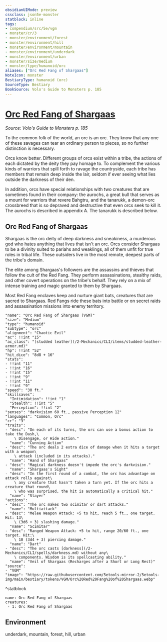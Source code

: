 ```yaml
---
obsidianUIMode: preview
cssclass: json5e-monster
statblock: inline
tags:
- compendium/src/5e/vgm
- monster/cr/3
- monster/environment/forest
- monster/environment/hill
- monster/environment/mountain
- monster/environment/underdark
- monster/environment/urban
- monster/size/medium
- monster/type/humanoid/orc
aliases: ["Orc Red Fang of Shargaas"]
NoteIcon: monster
BestiaryType: humanoid (orc)
SourceType: Bestiary
BookSource: Volo's Guide to Monsters p. 185
---
```

# [Orc Red Fang of Shargaas](2-Mechanics/CLI/bestiary/humanoid/orc-red-fang-of-shargaas-vgm.md)
*Source: Volo's Guide to Monsters p. 185*  

To the common folk of the world, an orc is an orc. They know that any one of these savages can tear an ordinary person to pieces, so no further distinction is necessary.

Orcs know better. Different groups of orcs exist within a tribe, the actions of each dictated by the deity they pay homage to. To complement the various kinds of warriors that spill forth to ravage the countryside, each tribe has members that remain deep inside the lair, seldom if ever seeing what lies outside the darkness of their den.

In addition, orcs have special relationships with two creatures that are sometimes found in their company: the aurochs, a great bull that serves as a mount for warriors that revere Bahgtru, and the tanarukk, a demon-orc crossbreed that is so depraved and destructive that even orcs seek to kill it. The aurochs is described in appendix A. The tanarukk is described below.

## Orc Red Fang of Shargaas

Shargaas is the orc deity of deep darkness and sneakiness, a murderous god who hates anything that lives that isn't an orc. Orcs consider Shargaas to be a divinity suited to pariahs and weaklings, all of them unfit for true roles in tribal life. These outsiders live in the most remote, deepest parts of the tribe's domain.

The elite among Shargaas's followers are the assassins and thieves that follow the cult of the Red Fang. They perform assassinations, stealthy raids, and other covert operations on the tribe's behalf. They rely on a mix of intense training and magic granted to them by Shargaas.

Most Red Fang enclaves keep and nurture giant bats, creatures that are sacred to Shargaas. Red Fangs ride these bats into battle or on secret raids and assassination missions into enemy territory.

```statblock
"name": "Orc Red Fang of Shargaas (VGM)"
"size": "Medium"
"type": "humanoid"
"subtype": "orc"
"alignment": "Chaotic Evil"
"ac": !!int "15"
"ac_class": "[studded leather](/2-Mechanics/CLI/items/studded-leather-armor.md)"
"hp": !!int "52"
"hit_dice": "8d8 + 16"
"stats":
- !!int "11"
- !!int "16"
- !!int "15"
- !!int "9"
- !!int "11"
- !!int "9"
"speed": "30 ft."
"skillsaves":
  "Intimidation": !!int "1"
  "Stealth": !!int "5"
  "Perception": !!int "2"
"senses": "darkvision 60 ft., passive Perception 12"
"languages": "Common, Orc"
"cr": "3"
"traits":
- "desc": "On each of its turns, the orc can use a bonus action to take the Dash,\
    \ Disengage, or Hide action."
  "name": "Cunning Action"
- "desc": "The orc deals 2 extra dice of damage when it hits a target with a weapon\
    \ attack (included in its attacks)."
  "name": "Hand of Shargaas"
- "desc": "Magical darkness doesn't impede the orc's darkvision."
  "name": "Shargaas's Sight"
- "desc": "In the first round of a combat, the orc has advantage on attack rolls against\
    \ any creature that hasn't taken a turn yet. If the orc hits a creature that round\
    \ who was surprised, the hit is automatically a critical hit."
  "name": "Slayer"
"actions":
- "desc": "The orc makes two scimitar or dart attacks."
  "name": "Multiattack"
- "desc": "Melee Weapon Attack: +5 to hit, reach 5 ft., one target. Hit: 13\
    \ (3d6 + 3) slashing damage."
  "name": "Scimitar"
- "desc": "Ranged Weapon Attack: +5 to hit, range 20/60 ft., one target. Hit:\
    \ 10 (3d4 + 3) piercing damage."
  "name": "Dart"
- "desc": "The orc casts [darkness](/2-Mechanics/CLI/spells/darkness.md) without any\
    \ components. Wisdom is its spellcasting ability."
  "name": "Veil of Shargaas (Recharges after a Short or Long Rest)"
"source":
- "VGM"
"image": "https://raw.githubusercontent.com/5etools-mirror-2/5etools-img/main/bestiary/tokens/VGM/Orc%20Red%20Fang%20of%20Shargaas.webp"
```
^statblock

```encounter-table
name: Orc Red Fang of Shargaas
creatures:
 - 1: Orc Red Fang of Shargaas
```

## Environment

underdark, mountain, forest, hill, urban